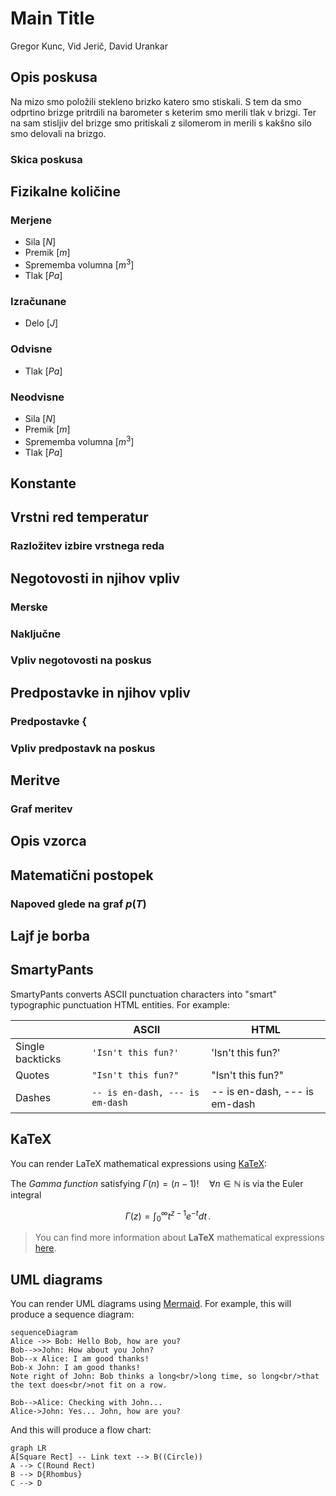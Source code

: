 # Main Title
Gregor Kunc, Vid Jerič, David Urankar

## Opis poskusa
 
Na mizo smo položili stekleno brizko katero smo stiskali. S tem da smo odprtino brizge pritrdili na barometer s keterim smo merili tlak v brizgi. Ter na sam stisljiv del brizge smo pritiskali z silomerom in merili s kakšno silo smo delovali na brizgo. 

### Skica poskusa 

## Fizikalne količine 

### Merjene

- Sila [$N$]
- Premik [$m$]
- Sprememba volumna [$m^3$]
- Tlak [$Pa$]
 
### Izračunane 
- Delo [$J$]
### Odvisne 
 - Tlak [$Pa$]
### Neodvisne 
- Sila [$N$]
- Premik [$m$]
- Sprememba volumna [$m^3$]
- Tlak [$Pa$]
 
## Konstante 

## Vrstni red temperatur 

### Razložitev izbire vrstnega reda 

## Negotovosti in njihov vpliv 

### Merske

### Naključne 

### Vpliv negotovosti na poskus 

## Predpostavke in njihov vpliv 

### Predpostavke {

### Vpliv predpostavk na poskus 

## Meritve 

### Graf meritev 

## Opis vzorca 

## Matematični postopek 

### Napoved glede na graf $p(T)$ 

## Lajf je borba 


## SmartyPants

SmartyPants converts ASCII punctuation characters into "smart" typographic punctuation HTML entities. For example:

|                |ASCII                          |HTML                         |
|----------------|-------------------------------|-----------------------------|
|Single backticks|`'Isn't this fun?'`            |'Isn't this fun?'            |
|Quotes          |`"Isn't this fun?"`            |"Isn't this fun?"            |
|Dashes          |`-- is en-dash, --- is em-dash`|-- is en-dash, --- is em-dash|


## KaTeX

You can render LaTeX mathematical expressions using [KaTeX](https://khan.github.io/KaTeX/):

The *Gamma function* satisfying $\Gamma(n) = (n-1)!\quad\forall n\in\mathbb N$ is via the Euler integral

$$
\Gamma(z) = \int_0^\infty t^{z-1}e^{-t}dt\,.
$$

> You can find more information about **LaTeX** mathematical expressions [here](http://meta.math.stackexchange.com/questions/5020/mathjax-basic-tutorial-and-quick-reference).


## UML diagrams

You can render UML diagrams using [Mermaid](https://mermaidjs.github.io/). For example, this will produce a sequence diagram:

```mermaid
sequenceDiagram
Alice ->> Bob: Hello Bob, how are you?
Bob-->>John: How about you John?
Bob--x Alice: I am good thanks!
Bob-x John: I am good thanks!
Note right of John: Bob thinks a long<br/>long time, so long<br/>that the text does<br/>not fit on a row.

Bob-->Alice: Checking with John...
Alice->John: Yes... John, how are you?
```

And this will produce a flow chart:

```mermaid
graph LR
A[Square Rect] -- Link text --> B((Circle))
A --> C(Round Rect)
B --> D{Rhombus}
C --> D
```
<!--stackedit_data:
eyJoaXN0b3J5IjpbLTc3MDI5NjIyNCw0NDY2MjY2ODMsMTg2Nz
YzMjgxOF19
-->